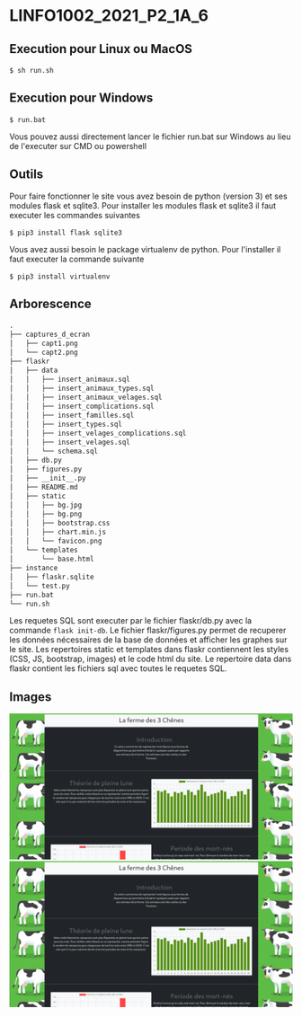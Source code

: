 # LINFO1002_2021_P2_1A_6
## Execution pour Linux ou MacOS

```
$ sh run.sh
```


## Execution pour Windows

```
$ run.bat
```
Vous pouvez aussi directement lancer le fichier run.bat sur Windows au lieu de l'executer sur CMD ou powershell

## Outils

Pour faire fonctionner le site vous avez besoin de python (version 3) et ses modules flask et sqlite3.
Pour installer les modules flask et sqlite3 il faut executer les commandes suivantes
```
$ pip3 install flask sqlite3
```
Vous avez aussi besoin le package virtualenv de python.
Pour l'installer il faut executer la commande suivante
```
$ pip3 install virtualenv
```
## Arborescence
```
.
├── captures_d_ecran
│   ├── capt1.png
│   └── capt2.png
├── flaskr
│   ├── data
│   │   ├── insert_animaux.sql
│   │   ├── insert_animaux_types.sql
│   │   ├── insert_animaux_velages.sql
│   │   ├── insert_complications.sql
│   │   ├── insert_familles.sql
│   │   ├── insert_types.sql
│   │   ├── insert_velages_complications.sql
│   │   ├── insert_velages.sql
│   │   └── schema.sql
│   ├── db.py
│   ├── figures.py
│   ├── __init__.py
│   ├── README.md
│   ├── static
│   │   ├── bg.jpg
│   │   ├── bg.png
│   │   ├── bootstrap.css
│   │   ├── chart.min.js
│   │   └── favicon.png
│   └── templates
│       └── base.html
├── instance
│   ├── flaskr.sqlite
│   └── test.py
├── run.bat
└── run.sh

```
Les requetes SQL sont executer par le fichier flaskr/db.py avec la commande `flask init-db`.
Le fichier flaskr/figures.py permet de recuperer les données nécessaires de la base de données et afficher les graphes sur le site.
Les repertoires static et templates dans flaskr contiennent les styles (CSS, JS, bootstrap, images) et le code html du site.
Le repertoire data dans flaskr contient les fichiers sql avec toutes le requetes SQL.

## Images

![alt text](captures_d_ecran/capt1.png)
![alt text](captures_d_ecran/capt1.png)
